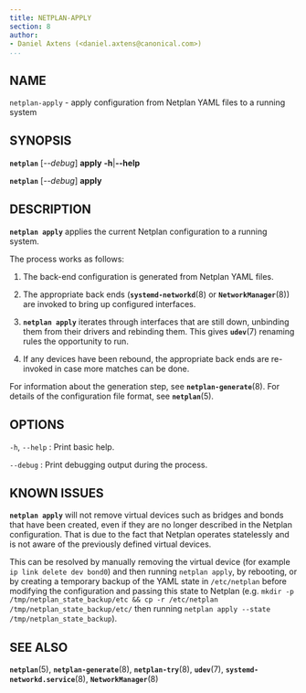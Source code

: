 ```yaml
---
title: NETPLAN-APPLY
section: 8
author:
- Daniel Axtens (<daniel.axtens@canonical.com>)
...
```


## NAME

`netplan-apply` - apply configuration from Netplan YAML files to a running system

## SYNOPSIS

  **`netplan`** \[*--debug*\] **apply** **-h**|**--help**

  **`netplan`** \[*--debug*\] **apply**

## DESCRIPTION

**`netplan apply`** applies the current Netplan configuration to a running system.

The process works as follows:

 1. The back-end configuration is generated from Netplan YAML files.

 2. The appropriate back ends (**`systemd-networkd`**(8) or
    **`NetworkManager`**(8)) are invoked to bring up configured interfaces.

 3. **`netplan apply`** iterates through interfaces that are still down, unbinding
    them from their drivers and rebinding them. This gives **`udev`**(7) renaming
    rules the opportunity to run.

 4. If any devices have been rebound, the appropriate back ends are re-invoked in
    case more matches can be done.

For information about the generation step, see
**`netplan-generate`**(8). For details of the configuration file format,
see **`netplan`**(5).

## OPTIONS

`-h`, `--help`
:    Print basic help.

`--debug`
:    Print debugging output during the process.

## KNOWN ISSUES

**`netplan apply`** will not remove virtual devices such as bridges and bonds
that have been created, even if they are no longer described in the Netplan
configuration. That is due to the fact that Netplan operates statelessly and
is not aware of the previously defined virtual devices.

This can be resolved by manually removing the virtual device (for example
`ip link delete dev bond0`) and then running `netplan apply`, by rebooting,
or by creating a temporary backup of the YAML state in `/etc/netplan`
before modifying the configuration and passing this state to Netplan (e.g.
`mkdir -p /tmp/netplan_state_backup/etc && cp -r /etc/netplan /tmp/netplan_state_backup/etc/`
then running `netplan apply --state /tmp/netplan_state_backup`).


## SEE ALSO

  **`netplan`**(5), **`netplan-generate`**(8), **`netplan-try`**(8), **`udev`**(7),
  **`systemd-networkd.service`**(8), **`NetworkManager`**(8)
